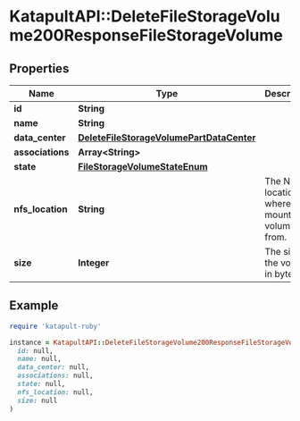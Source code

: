 # KatapultAPI::DeleteFileStorageVolume200ResponseFileStorageVolume

## Properties

| Name | Type | Description | Notes |
| ---- | ---- | ----------- | ----- |
| **id** | **String** |  | [optional] |
| **name** | **String** |  | [optional] |
| **data_center** | [**DeleteFileStorageVolumePartDataCenter**](DeleteFileStorageVolumePartDataCenter.md) |  | [optional] |
| **associations** | **Array&lt;String&gt;** |  | [optional] |
| **state** | [**FileStorageVolumeStateEnum**](FileStorageVolumeStateEnum.md) |  | [optional] |
| **nfs_location** | **String** | The NFS location of where to mount the volume from. | [optional] |
| **size** | **Integer** | The size of the volume in bytes. | [optional] |

## Example

```ruby
require 'katapult-ruby'

instance = KatapultAPI::DeleteFileStorageVolume200ResponseFileStorageVolume.new(
  id: null,
  name: null,
  data_center: null,
  associations: null,
  state: null,
  nfs_location: null,
  size: null
)
```

